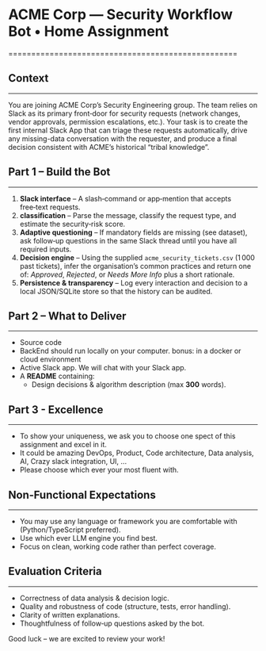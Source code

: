 # ACME Corp — Security Workflow Bot • Home Assignment
==================================================

## Context
-------
You are joining ACME Corp’s Security Engineering group.  The team relies on Slack as its primary front‑door
for security requests (network changes, vendor approvals, permission escalations, etc.).  Your task is to create the
first internal Slack App that can triage these requests automatically, drive any missing-data conversation with the
requester, and produce a final decision consistent with ACME’s historical “tribal knowledge”.

## Part 1 – Build the Bot
----------------------
1. **Slack interface** – A slash‑command or app‑mention that accepts free‑text requests.
2. **classification** – Parse the message, classify the request type, and estimate the security‑risk score.
3. **Adaptive questioning** – If mandatory fields are missing (see dataset), ask follow‑up questions in the
   same Slack thread until you have all required inputs.
4. **Decision engine** – Using the supplied `acme_security_tickets.csv` (1 000 past tickets), infer the organisation’s
   common practices and return one of: *Approved*, *Rejected*, or *Needs More Info* plus a short rationale.
5. **Persistence & transparency** – Log every interaction and decision to a local JSON/SQLite store so that the
   history can be audited.

## Part 2 – What to Deliver
------------------------
* Source code
* BackEnd should run locally on your computer. bonus: in a docker or cloud environment
* Active Slack app. We will chat with your Slack app.
* A **README** containing:
  - Design decisions & algorithm description (max **300** words).

## Part 3 - Excellence
------------------------
* To show your uniqueness, we ask you to choose one spect of this assignment and excel in it.
* It could be amazing DevOps, Product, Code architecture, Data analysis, AI, Crazy slack integration, UI, ...  
* Please choose which ever your most fluent with. 

## Non‑Functional Expectations
---------------------------
* You may use any language or framework you are comfortable with (Python/TypeScript preferred).
* Use which ever LLM engine you find best.
* Focus on clean, working code rather than perfect coverage.

## Evaluation Criteria
-------------------
* Correctness of data analysis & decision logic.
* Quality and robustness of code (structure, tests, error handling).
* Clarity of written explanations.
* Thoughtfulness of follow‑up questions asked by the bot.

Good luck – we are excited to review your work!